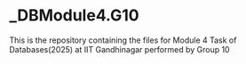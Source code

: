 # _DBModule4.G10
This is the repository containing the files for Module 4 Task of  Databases(2025) at IIT Gandhinagar performed by Group 10
